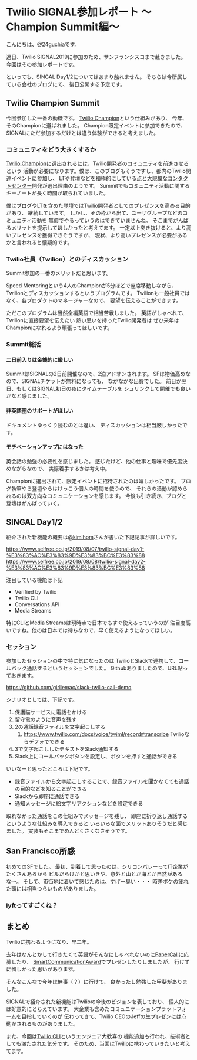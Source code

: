 # Twilio SIGNAL参加レポート 〜Champion Summit編〜

こんにちは、[@24guchia](https://twitter.com/24guchia)です。

過日、Twilio SIGNAL2019に参加のため、サンフランシスコまで赴きました。
今回はその参加レポートです。

といっても、SINGAL Day1/2についてはあまり触れません。
そちらは今所属している会社のブログにて、
後日公開する予定です。

## Twilio Champion Summit

今回参加した一番の動機です。
[Twilio Champion](https://www.twilio.com/champions)という仕組みがあり、
今年、そのChampionに選ばれました。
Champion限定イベントに参加できたので、
SIGNALにただ参加するだけとは違う体験ができると考えました。

### コミュニティをどう大きくするか

[Twilio Champion](https://www.twilio.com/champions)に選出されるには、Twilio開発者のコミュニティを前進させるという
活動が必要になります。僕は、このブログもそうですし、都内のTwilio関連イベントに参加し、
LTや登壇などを積極的にしている点と[大規模なコンタクトセンター](https://twilio.kddi-web.com/case/leverages2018/)開発が選出理由のようです。
Summitでもコミュニティ活動に関するキーノートが長く時間が取られていました。

僕はブログやLTを含めた登壇ではTwilio開発者としてのプレゼンスを高める目的があり、
継続しています。
しかし、その枠から出て、ユーザグループなどのコミュニティ活動を
無償でやるっていうのはできていませんね。
そこまでがんばるメリットを提示してほしかったと考えてます。
一定以上突き抜けると、より高いプレゼンスを獲得できそうですが、
現状、より高いプレゼンスが必要があるかと言われると懐疑的です。

### Twilio社員（Twilion）とのディスカッション

Summit参加の一番のメリットだと思います。

Speed Mentoringという4人のChampionが5分ほどで座席移動しながら、
Twilionとディスカッションするというプログラムです。
Twilionも一般社員ではなく、各プロダクトのマネージャーなので、
要望を伝えることができます。

ただこのプログラムは当然全編英語で相当苦戦しました。
英語がしゃべれて、Twilionに直接要望を伝えたい
熱い思いを持ったTwilio開発者は
ぜひ来年はChampionになれるよう頑張ってほしいです。

### Summit総括

#### 二日前入りは金銭的に厳しい

SummitはSIGNALの2日前開催なので、2泊アドオンされます。
SFは物価高めなので、SIGNALチケットが無料になっても、
なかなかな出費でした。
前日か翌日、もしくはSIGNAL初日の夜にタイムテーブルを
シュリンクして開催でも良いかなと感じました。

#### 非英語圏のサポートがほしい

ドキュメントゆっくり読むのとは違い、
ディスカッションは相当厳しかったです。

#### モチベーションアップにはなった

英会話の勉強の必要性を感じました。
感じたけど、他の仕事と趣味で優先度決めながらなので、
実際着手するかは考え中。

Championに選出されて、限定イベントに招待されたのは嬉しかったです。
ブログ執筆やら登壇やらはけっこう個人の時間を使うので、
それらの活動が認められるのは双方向なコミュニケーションを感じます。
今後も引き続き、ブログと登壇はがんばっていく。

## SINGAL Day1/2

紹介された新機能の概要は[@kimihom](https://twitter.com/kimihom)さんが書いた下記記事が詳しいです。

https://www.selfree.co.jp/2019/08/07/twilio-signal-day1-%E3%83%AC%E3%83%9D%E3%83%BC%E3%83%88
https://www.selfree.co.jp/2019/08/08/twilio-signal-day2-%E3%83%AC%E3%83%9D%E3%83%BC%E3%83%88

注目している機能は下記

* Verified by Twilio
* Twilio CLI
* Conversations API
* Media Streams

特にCLIとMedia Streamsは現時点で日本でもすぐ使えるっていうのが
注目度高いですね。他のは日本では待ちなので、早く使えるようになってほしい。

### セッション

参加したセッションの中で特に気になったのは
TwilioとSlackで連携して、コールバック通話するというセッションでした。
Githubありましたので、URL貼っておきます。

https://github.com/girliemac/slack-twilio-call-demo

シナリオとしては、下記です。

1. 保護猫サービスに電話をかける
2. 留守電のように音声を残す
3. 2の通話録音ファイルを文字起こしする
   1. https://www.twilio.com/docs/voice/twiml/record#transcribe Twilioならデフォでできる
4. 3で文字起こししたテキストをSlack通知する
5. Slack上にコールバックボタンを設定し、ボタンを押すと通話ができる

いいなーと思ったところは下記です。

* 録音ファイルから文字起こしすることで、録音ファイルを聞かなくても通話の目的などを知ることができる
* Slackから即座に通話できる
* 通知メッセージに絵文字リアクションなどを設定できる

取れなかった通話をこの仕組みでメッセージを残し、
即座に折り返し通話するというような仕組みを導入できると
いろいろな面でメリットありそうだと感じました。
実装もそこまでめんどくさくなさそうです。

## San Francisco所感

初めてのSFでした。
最初、到着して思ったのは、シリコンバレーってIT企業がたくさんあるから
ビルだらけかと思いきや、意外と山とか海とか自然があるな〜。
そして、市街地に着いて感じたのは、すげー臭い・・・
時差ボケの疲れた頭には相当つらいものがありました。

### lyftってすごくね？



## まとめ

Twilioに携わるようになり、早二年。

去年はなんとかして行きたくて英語がそんなにしゃべれないのに[PaperCall](https://www.papercall.io/)に応募したり、
[SmartCommunicationAward](http://harinoma.info/?p=114)でプレゼンしたりしましたが、
行けずに悔しかった思いがあります。

そんなこんなで今年は無事（？）に行けて、
良かったし勉強した甲斐がありました。

SIGNALで紹介された新機能はTwilioの今後のビジョンを表しており、
個人的には好意的にとらえています。
大企業も含めたコミュニケーションプラットフォームを目指していくのが
伝わってきて、Twilio CEOのJeffの生プレゼンには心動かされるものがありました。

また、今回は[Twilio CLI](http://harinoma.info/?p=375)というエンジニア大歓喜の
機能追加も行われ、技術者としても満たされた気分です。
そのため、当面はTwilioに携わっていきたいと考えてます。

